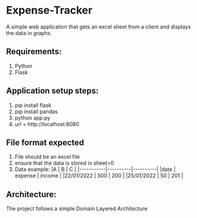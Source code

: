 # Expense-Tracker
A simple web application that gets an excel sheet from a client and displays the data in graphs.

## Requirements:
1. Python
2. Flask

## Application setup steps:
1. pip install flask
2. pip install pandas
3. python app.py
4. url = http://localhost:8080

## File format expected
1. File should be an excel file
2. ensure that the data is stored in sheet=0
3. Data example:
|A          |    B       |    C   |
|-----------|----------|----------|
|date       |  expense |  income  |
|22/01/2022 |   500    |   200    |
|25/01/2022 |   50     |   201    |


## Architecture:
The project follows a simple Domain Layered Architecture